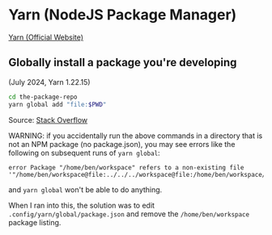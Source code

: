 # Yarn (NodeJS Package Manager)

[Yarn (Official Website)](https://yarnpkg.com/)

## Globally install a package you're developing

(July 2024, Yarn 1.22.15)

```bash
cd the-package-repo
yarn global add "file:$PWD"
```

Source: [Stack Overflow](https://stackoverflow.com/questions/70566220/how-to-use-yarn-to-install-a-local-package-globally)

WARNING: if you accidentally run the above commands in a directory that is not an NPM
package (no package.json), you may see errors like the following on subsequent runs of `yarn global`:

```
error Package "/home/ben/workspace" refers to a non-existing file '"/home/ben/workspace@file:../../../workspace@file:/home/ben/workspace/ben"'.
```

and `yarn global` won't be able to do anything.

When I ran into this, the solution was to edit `.config/yarn/global/package.json` and remove the `/home/ben/workspace` package listing.

